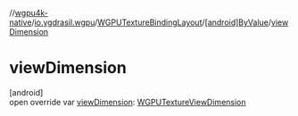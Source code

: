 //[wgpu4k-native](../../../../index.md)/[io.ygdrasil.wgpu](../../index.md)/[WGPUTextureBindingLayout](../index.md)/[[android]ByValue](index.md)/[viewDimension](view-dimension.md)

# viewDimension

[android]\
open override var [viewDimension](view-dimension.md): [WGPUTextureViewDimension](../../-w-g-p-u-texture-view-dimension/index.md)